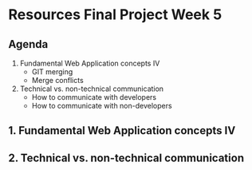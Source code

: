 # Resources Final Project Week 5

## Agenda

1. Fundamental Web Application concepts IV
    - GIT merging
    - Merge conflicts
2. Technical vs. non-technical communication
    - How to communicate with developers
    - How to communicate with non-developers

## 1. Fundamental Web Application concepts IV

## 2. Technical vs. non-technical communication
